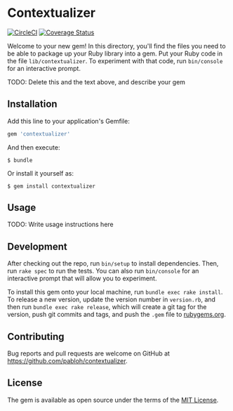 # Contextualizer

[![CircleCI](https://circleci.com/gh/pabloh/contextualizer/tree/master.svg?style=shield)](https://circleci.com/gh/pabloh/contextualizer/tree/master)
[![Coverage Status](https://coveralls.io/repos/github/pabloh/contextualizer/badge.svg?branch=master)](https://coveralls.io/github/pabloh/contextualizer?branch=master)

Welcome to your new gem! In this directory, you'll find the files you need to be able to package up your Ruby library into a gem. Put your Ruby code in the file `lib/contextualizer`. To experiment with that code, run `bin/console` for an interactive prompt.

TODO: Delete this and the text above, and describe your gem

## Installation

Add this line to your application's Gemfile:

```ruby
gem 'contextualizer'
```

And then execute:

    $ bundle

Or install it yourself as:

    $ gem install contextualizer

## Usage

TODO: Write usage instructions here

## Development

After checking out the repo, run `bin/setup` to install dependencies. Then, run `rake spec` to run the tests. You can also run `bin/console` for an interactive prompt that will allow you to experiment.

To install this gem onto your local machine, run `bundle exec rake install`. To release a new version, update the version number in `version.rb`, and then run `bundle exec rake release`, which will create a git tag for the version, push git commits and tags, and push the `.gem` file to [rubygems.org](https://rubygems.org).

## Contributing

Bug reports and pull requests are welcome on GitHub at https://github.com/pabloh/contextualizer.

## License

The gem is available as open source under the terms of the [MIT License](http://opensource.org/licenses/MIT).

